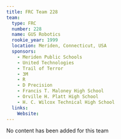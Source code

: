 ```yaml
---
title: FRC Team 228
team:
  type: FRC
  number: 228
  name: GUS Robotics
  rookie_year: 1999
  location: Meriden, Connecticut, USA
  sponsors:
    - Meriden Public Schools
    - United Technologies
    - Trail of Terror
    - 3M
    - R
    - D Precision
    - Francis T. Maloney High School
    - Orville H. Platt High School
    - H. C. Wilcox Technical High School
  links:
    Website: 
---
```

No content has been added for this team